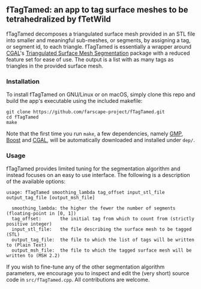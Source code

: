 ## fTagTamed: an app to tag surface meshes to be tetrahedralized by fTetWild

fTagTamed decomposes a triangulated surface mesh provided in an STL file into
smaller and meaningful sub-meshes, or segments, by assigning a tag, or segment
id, to each triangle. fTagTamed is essentially a wrapper around
[CGAL](https://www.cgal.org)'s
[Triangulated Surface Mesh Segmentation](https://doc.cgal.org/latest/Surface_mesh_segmentation/)
package with a reduced feature set for ease of use. The output is a list with
as many tags as triangles in the provided surface mesh.

### Installation

To install fTagTamed on GNU/Linux or on macOS, simply clone this repo and build
the app's executable using the included makefile:

```
git clone https://github.com/farscape-project/fTagTamed.git
cd fTagTamed
make
```

Note that the first time you run `make`, a few dependencies, namely
[GMP](https://gmplib.org), [Boost](https://www.boost.org) and
[CGAL](https://www.cgal.org), will be
automatically downloaded and installed under `dep/`.

### Usage

fTagTamed provides limited tuning for the segmentation algorithm and instead
focuses on an easy to use interface. The following is a description of the
available options:

```
usage: fTagTamed smoothing_lambda tag_offset input_stl_file output_tag_file [output_msh_file]

  smoothing_lambda: the higher the fewer the number of segments (floating-point in [0, 1])
  tag_offset:       the initial tag from which to count from (strictly positive integer)
  input_stl_file:   the file describing the surface mesh to be tagged (STL)
  output_tag_file:  the file to which the list of tags will be written to (Plain Text)
  output_msh_file:  the file to which the tagged surface mesh will be written to (MSH 2.2)
```

If you wish to fine-tune any of the other segmentation algorithm parameters, we
encourage you to inspect and edit the (very short) source code in
`src/fTagTamed.cpp`. All contributions are welcome.
